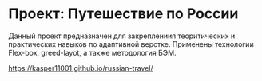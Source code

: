 # Проект: Путешествие по России

Данный проект предназначен для закреплениия
теоритических и практических навыков
по адаптивной верстке.
Применены технологии Flex-box, greed-layot,
а также методология БЭМ.


https://kasper11001.github.io/russian-travel/

